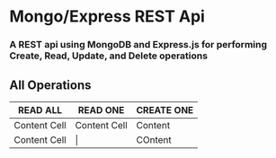 # Mongo/Express REST Api
### A REST api using MongoDB and Express.js for performing Create, Read, Update, and Delete operations

## All Operations
   READ ALL   |    READ ONE   |  CREATE ONE  |
------------- | ------------- | ------------ |
Content Cell  | Content Cell  |  Content     |
Content Cell  |  \|           |  COntent     |

